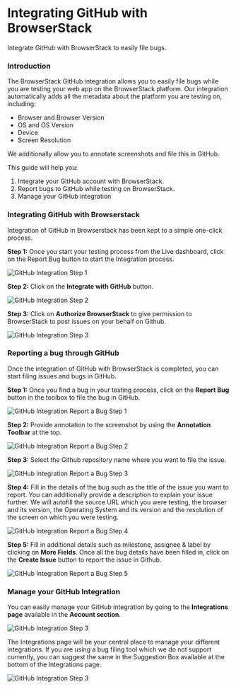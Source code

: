 
Integrating GitHub with BrowserStack
====================================

Integrate GitHub with BrowserStack to easily file bugs.

### Introduction

The BrowserStack GitHub integration allows you to easily file bugs while you are testing your web app on the BrowserStack platform. Our integration automatically adds all the metadata about the platform you are testing on, including:

*   Browser and Browser Version
*   OS and OS Version
*   Device
*   Screen Resolution

We additionally allow you to annotate screenshots and file this in GitHub.

This guide will help you:

1.  Integrate your GitHub account with BrowserStack.
2.  Report bugs to GitHub while testing on BrowserStack.
3.  Manage your GitHub integration

### Integrating GitHub with Browserstack

Integration of GitHub in Browserstack has been kept to a simple one-click process.

**Step 1:** Once you start your testing process from the Live dashboard, click on the Report Bug button to start the Integration process.

![GitHub Integration Step 1](https://dgzoq9b5asjg1.cloudfront.net/production/images/static/docs/github-integration/live/GitHub-integration-step-1.jpg)

**Step 2:** Click on the **Integrate with GitHub** button.

![GitHub Integration Step 2](https://d2ogrdw2mh0rsl.cloudfront.net/production/images/static/docs/github-integration/live/GitHub-integration-step-2.png)

**Step 3:** Click on **Authorize BrowserStack** to give permission to BrowserStack to post issues on your behalf on Github.

![GitHub Integration Step 3](https://d3but80xmlhqzj.cloudfront.net/production/images/static/docs/github-integration/live/GitHub-integration-step-3.png)

### Reporting a bug through GitHub

Once the integration of GitHub with BrowserStack is completed, you can start filing issues and bugs in GitHub.

**Step 1:** Once you find a bug in your testing process, click on the **Report Bug** button in the toolbox to file the bug in GitHub.

![GitHub Integration Report a Bug Step 1](https://d98b8t1nnulk5.cloudfront.net/production/images/static/docs/github-integration/live/GitHub-report-bug-step-1.jpg)

**Step 2:** Provide annotation to the screenshot by using the **Annotation Toolbar** at the top.

![GitHub Integration Report a Bug Step 2](https://d98b8t1nnulk5.cloudfront.net/production/images/static/docs/github-integration/live/GitHub-report-bug-step-2.jpg)

**Step 3:** Select the Github repository name where you want to file the issue.

![GitHub Integration Report a Bug Step 3](https://d98b8t1nnulk5.cloudfront.net/production/images/static/docs/github-integration/live/GitHub-report-bug-step-3.jpg)

**Step 4:** Fill in the details of the bug such as the title of the issue you want to report. You can additionally provide a description to explain your issue further. We will autofill the source URL which you were testing, the browser and its version, the Operating System and its version and the resolution of the screen on which you were testing.

![GitHub Integration Report a Bug Step 4](https://d98b8t1nnulk5.cloudfront.net/production/images/static/docs/github-integration/live/GitHub-report-bug-step-4.jpg)

**Step 5:** Fill in additional details such as milestone, assignee & label by clicking on **More Fields**. Once all the bug details have been filled in, click on the **Create Issue** button to report the issue in Github.

![GitHub Integration Report a Bug Step 5](https://d98b8t1nnulk5.cloudfront.net/production/images/static/docs/github-integration/live/GitHub-report-bug-step-5.jpg)

### Manage your GitHub Integration

You can easily manage your GitHub integration by going to the **Integrations page** available in the **Account section**.

![GitHub Integration Step 3](https://d2ogrdw2mh0rsl.cloudfront.net/production/images/static/docs/github-integration/live/GitHub-integration-manage-step-1.jpg)

The Integrations page will be your central place to manage your different integrations. If you are using a bug filing tool which we do not support currently, you can suggest the same in the Suggestion Box available at the bottom of the Integrations page.

![GitHub Integration Step 3](https://d98b8t1nnulk5.cloudfront.net/production/images/static/docs/github-integration/live/GitHub-integration-manage-step-2-2x.png)
